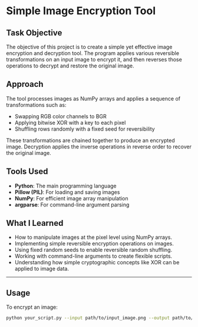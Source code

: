 # Simple Image Encryption Tool

## Task Objective
The objective of this project is to create a simple yet effective image encryption and decryption tool. The program applies various reversible transformations on an input image to encrypt it, and then reverses those operations to decrypt and restore the original image.

## Approach
The tool processes images as NumPy arrays and applies a sequence of transformations such as:
- Swapping RGB color channels to BGR
- Applying bitwise XOR with a key to each pixel
- Shuffling rows randomly with a fixed seed for reversibility

These transformations are chained together to produce an encrypted image. Decryption applies the inverse operations in reverse order to recover the original image.

## Tools Used
- **Python**: The main programming language
- **Pillow (PIL)**: For loading and saving images
- **NumPy**: For efficient image array manipulation
- **argparse**: For command-line argument parsing

## What I Learned
- How to manipulate images at the pixel level using NumPy arrays.
- Implementing simple reversible encryption operations on images.
- Using fixed random seeds to enable reversible random shuffling.
- Working with command-line arguments to create flexible scripts.
- Understanding how simple cryptographic concepts like XOR can be applied to image data.

---

## Usage

To encrypt an image:
```bash
python your_script.py --input path/to/input_image.png --output path/to/encrypted_image.png --mode encrypt

